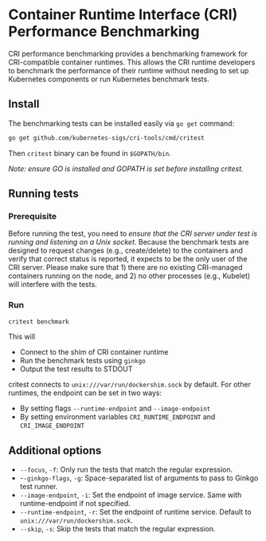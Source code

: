 # Container Runtime Interface (CRI) Performance Benchmarking

CRI performance benchmarking provides a benchmarking framework for CRI-compatible container runtimes.  This allows the CRI runtime developers to benchmark the performance of their runtime without needing to set up Kubernetes components or run Kubernetes benchmark tests.

## Install

The benchmarking tests can be installed easily via `go get` command:

```sh
go get github.com/kubernetes-sigs/cri-tools/cmd/critest
```

Then `critest` binary can be found in `$GOPATH/bin`.

*Note: ensure GO is installed and GOPATH is set before installing critest.*

## Running tests

### Prerequisite

Before running the test, you need to _ensure that the CRI server under test is running and listening on a Unix socket_. Because the benchmark tests are designed to request changes (e.g., create/delete) to the containers and verify that correct status is reported, it expects to be the only user of the CRI server. Please make sure that 1) there are no existing CRI-managed containers running on the node, and 2) no other processes (e.g., Kubelet) will interfere with the tests.

### Run

```sh
critest benchmark
```

This will

- Connect to the shim of CRI container runtime
- Run the benchmark tests using `ginkgo`
- Output the test results to STDOUT

critest connects to `unix:///var/run/dockershim.sock` by default. For other runtimes, the endpoint can be set in two ways:

- By setting flags `--runtime-endpoint` and `--image-endpoint`
- By setting environment variables `CRI_RUNTIME_ENDPOINT` and `CRI_IMAGE_ENDPOINT`

## Additional options

- `--focus`, `-f`: Only run the tests that match the regular expression.
- -`-ginkgo-flags`, `-g`: Space-separated list of arguments to pass to Ginkgo test runner.
- `--image-endpoint`, `-i`: Set the endpoint of image service. Same with runtime-endpoint if not specified.
- `--runtime-endpoint`, `-r`: Set the endpoint of runtime service. Default to `unix:///var/run/dockershim.sock`.
- `--skip`, `-s`: Skip the tests that match the regular expression.
